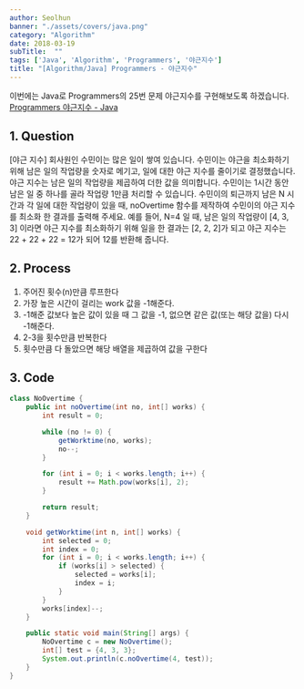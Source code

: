 ```yaml
---
author: Seolhun
banner: "./assets/covers/java.png"
category: "Algorithm"
date: 2018-03-19
subTitle:  ""
tags: ['Java', 'Algorithm', 'Programmers', '야근지수']
title: "[Algorithm/Java] Programmers - 야근지수"
---
```


이번에는 Java로 Programmers의 25번 문제 야근지수를 구현해보도록 하겠습니다.
[Programmers 야근지수 - Java](https://programmers.co.kr/learn/challenge_codes/25#)

## 1. Question
[야근 지수]
회사원인 수민이는 많은 일이 쌓여 있습니다. 수민이는 야근을 최소화하기 위해 남은 일의 작업량을 숫자로 메기고, 일에 대한 야근 지수를 줄이기로 결정했습니다. 야근 지수는 남은 일의 작업량을 제곱하여 더한 값을 의미합니다. 수민이는 1시간 동안 남은 일 중 하나를 골라 작업량 1만큼 처리할 수 있습니다. 수민이의 퇴근까지 남은 N 시간과 각 일에 대한 작업량이 있을 때, noOvertime 함수를 제작하여 수민이의 야근 지수를 최소화 한 결과를 출력해 주세요. 예를 들어, N=4 일 때, 남은 일의 작업량이 [4, 3, 3] 이라면 야근 지수를 최소화하기 위해 일을 한 결과는 [2, 2, 2]가 되고 야근 지수는 22 + 22 + 22 = 12가 되어 12를 반환해 줍니다.

## 2. Process
1. 주어진 횟수(n)만큼 루프한다
2. 가장 높은 시간이 걸리는 work 값을 -1해준다.
3. -1해준 값보다 높은 값이 있을 때 그 값을 -1, 없으면 같은 값(또는 해당 값을) 다시 -1해준다.
4. 2-3을 횟수만큼 반복한다
5. 횟수만큼 다 돌았으면 해당 배열을 제곱하여 값을 구한다

## 3. Code
```java
class NoOvertime {
    public int noOvertime(int no, int[] works) {
        int result = 0;

        while (no != 0) {
            getWorktime(no, works);
            no--;
        }

        for (int i = 0; i < works.length; i++) {
            result += Math.pow(works[i], 2);
        }

        return result;
    }

    void getWorktime(int n, int[] works) {
        int selected = 0;
        int index = 0;
        for (int i = 0; i < works.length; i++) {
            if (works[i] > selected) {
                selected = works[i];
                index = i;
            }
        }
        works[index]--;
    }

    public static void main(String[] args) {
        NoOvertime c = new NoOvertime();
        int[] test = {4, 3, 3};
        System.out.println(c.noOvertime(4, test));
    }
}
```
